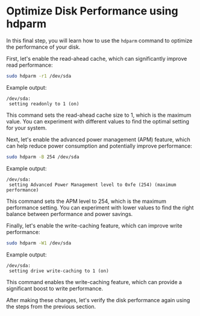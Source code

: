 # Optimize Disk Performance using hdparm

In this final step, you will learn how to use the `hdparm` command to optimize the performance of your disk.

First, let's enable the read-ahead cache, which can significantly improve read performance:

```bash
sudo hdparm -r1 /dev/sda
```

Example output:

```
/dev/sda:
 setting readonly to 1 (on)
```

This command sets the read-ahead cache size to 1, which is the maximum value. You can experiment with different values to find the optimal setting for your system.

Next, let's enable the advanced power management (APM) feature, which can help reduce power consumption and potentially improve performance:

```bash
sudo hdparm -B 254 /dev/sda
```

Example output:

```
/dev/sda:
 setting Advanced Power Management level to 0xfe (254) (maximum performance)
```

This command sets the APM level to 254, which is the maximum performance setting. You can experiment with lower values to find the right balance between performance and power savings.

Finally, let's enable the write-caching feature, which can improve write performance:

```bash
sudo hdparm -W1 /dev/sda
```

Example output:

```
/dev/sda:
 setting drive write-caching to 1 (on)
```

This command enables the write-caching feature, which can provide a significant boost to write performance.

After making these changes, let's verify the disk performance again using the steps from the previous section.
